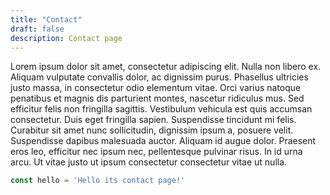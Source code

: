 ```yaml
---
title: "Contact"
draft: false
description: Contact page
---
```

Lorem ipsum dolor sit amet, consectetur adipiscing elit. Nulla non libero ex. Aliquam vulputate convallis dolor, ac dignissim purus. Phasellus ultricies justo massa, in consectetur odio elementum vitae. Orci varius natoque penatibus et magnis dis parturient montes, nascetur ridiculus mus. Sed efficitur felis non fringilla sagittis. Vestibulum vehicula est quis accumsan consectetur. Duis eget fringilla sapien. Suspendisse tincidunt mi felis. Curabitur sit amet nunc sollicitudin, dignissim ipsum a, posuere velit. Suspendisse dapibus malesuada auctor. Aliquam id augue dolor. Praesent eros leo, efficitur nec ipsum nec, pellentesque pulvinar risus. In id urna arcu. Ut vitae justo ut ipsum consectetur consectetur vitae ut nulla.

```javascript
const hello = 'Hello its contact page!'
```